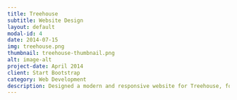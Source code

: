 ```yaml
---
title: Treehouse
subtitle: Website Design
layout: default
modal-id: 4
date: 2014-07-15
img: treehouse.png
thumbnail: treehouse-thumbnail.png
alt: image-alt
project-date: April 2014
client: Start Bootstrap
category: Web Development
description: Designed a modern and responsive website for Treehouse, focusing on user experience and visual appeal. Utilized the latest web technologies to create an engaging and interactive platform.
---
```


